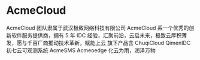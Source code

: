 # AcmeCloud
AcmeCloud 团队隶属于武汉极致网络科技有限公司
AcmeCloud 系一个优秀的创新软件服务提供商，拥有 5 年 IDC 经验，汇聚前沿，云启未来，极致云厚积薄发，愿与千百厂商推动技术革新，赋能上云
旗下产品含 ChuqiCloud QimenIDC 初七云可观测系统 AcmeSMS Acmeoedge 化云为雨，润泽万物
